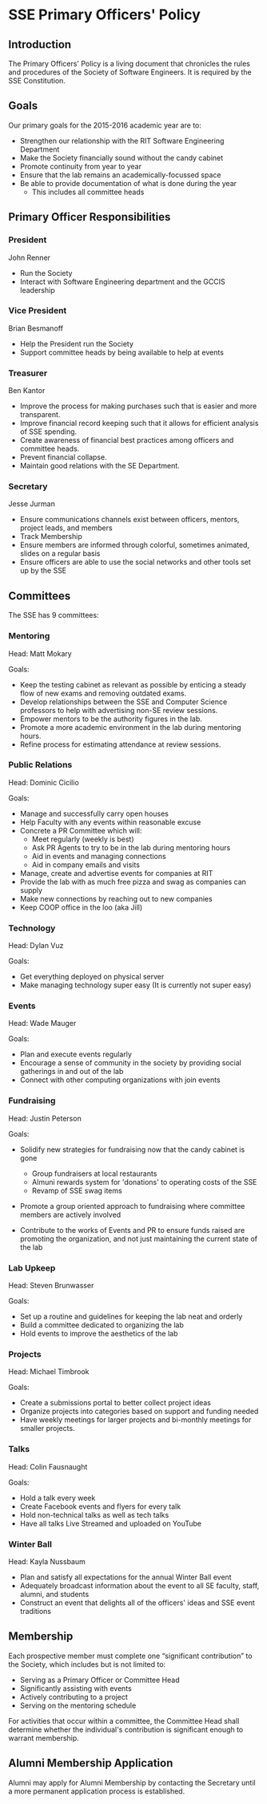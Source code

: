 SSE Primary Officers' Policy
============================

Introduction
------------
The Primary Officers' Policy is a living document that chronicles the rules and
procedures of the Society of Software Engineers. It is required by the SSE
Constitution.

Goals
-----
Our primary goals for the 2015-2016 academic year are to:

* Strengthen our relationship with the RIT Software Engineering Department
* Make the Society financially sound without the candy cabinet
* Promote continuity from year to year
* Ensure that the lab remains an academically-focussed space
* Be able to provide documentation of what is done during the year
  * This includes all committee heads

Primary Officer Responsibilities
--------------------------------
### President
John Renner

* Run the Society
* Interact with Software Engineering department and the GCCIS leadership

### Vice President
Brian Besmanoff

* Help the President run the Society
* Support committee heads by being available to help at events

### Treasurer
Ben Kantor

* Improve the process for making purchases such that is easier and more
  transparent.
* Improve financial record keeping such that it allows for efficient analysis of
  SSE spending.
* Create awareness of financial best practices among officers and committee
  heads.
* Prevent financial collapse.
* Maintain good relations with the SE Department. 

### Secretary
Jesse Jurman

* Ensure communications channels exist between officers, mentors, project leads,
  and members
* Track Membership
* Ensure members are informed through colorful, sometimes animated, slides on a
  regular basis
* Ensure officers are able to use the social networks and other tools set up by
  the SSE

Committees
----------

The SSE has 9 committees:

### Mentoring
Head: Matt Mokary

Goals:

* Keep the testing cabinet as relevant as possible by enticing a steady flow of
  new exams and removing outdated exams.
* Develop relationships between the SSE and Computer Science professors to help
  with advertising non-SE review sessions.
* Empower mentors to be the authority figures in the lab.
* Promote a more academic environment in the lab during mentoring hours.
* Refine process for estimating attendance at review sessions.

### Public Relations
Head: Dominic Cicilio

Goals:

* Manage and successfully carry open houses
* Help Faculty with any events within reasonable excuse
* Concrete a PR Committee which will:
  * Meet regularly (weekly is best)
  * Ask PR Agents to try to be in the lab during mentoring hours
  * Aid in events and managing connections
  * Aid in company emails and visits
* Manage, create and advertise events for companies at RIT
* Provide the lab with as much free pizza and swag as companies can supply
* Make new connections by reaching out to new companies
* Keep CO­OP office in the loo (aka Jill)

### Technology
Head: Dylan Vuz

Goals:

* Get everything deployed on physical server
* Make managing technology super easy (It is currently not super easy)

### Events
Head: Wade Mauger

Goals:

* Plan and execute events regularly
* Encourage a sense of community in the society by providing social gatherings in and out of the lab
* Connect with other computing organizations with join events

### Fundraising
Head: Justin Peterson

Goals:

* Solidify new strategies for fundraising now that the candy cabinet is gone
  * Group fundraisers at local restaurants 
  * Almuni rewards system for 'donations' to operating costs of the SSE
  * Revamp of SSE swag items

* Promote a group oriented approach to fundraising where committee members are actively involved
* Contribute to the works of Events and PR to ensure funds raised are promoting the organization, and not just maintaining the current state of the lab


### Lab Upkeep
Head: Steven Brunwasser

Goals:

* Set up a routine and guidelines for keeping the lab neat and orderly
* Build a committee dedicated to organizing the lab
* Hold events to improve the aesthetics of the lab

### Projects
Head: Michael Timbrook

Goals:

* Create a submissions portal to better collect project ideas
* Organize projects into categories based on support and funding needed
* Have weekly meetings for larger projects and bi-monthly meetings for smaller
  projects.

### Talks
Head: Colin Fausnaught

Goals:

* Hold a talk every week
* Create Facebook events and flyers for every talk
* Hold non-technical talks as well as tech talks
* Have all talks Live Streamed and uploaded on YouTube

### Winter Ball
Head: Kayla Nussbaum

* Plan and satisfy all expectations for the annual Winter Ball event
* Adequately broadcast information about the event to all SE faculty, staff,
  alumni, and students
* Construct an event that delights all of the officers' ideas and SSE event
  traditions

Membership
----------
Each prospective member must complete one “significant contribution” to the
Society, which includes but is not limited to:

* Serving as a Primary Officer or Committee Head
* Significantly assisting with events
* Actively contributing to a project
* Serving on the mentoring schedule

For activities that occur within a committee, the Committee Head shall
determine whether the individual's contribution is significant enough to
warrant membership.

Alumni Membership Application
-----------------------------
Alumni may apply for Alumni Membership by contacting the Secretary until a more
permanent application process is established.


